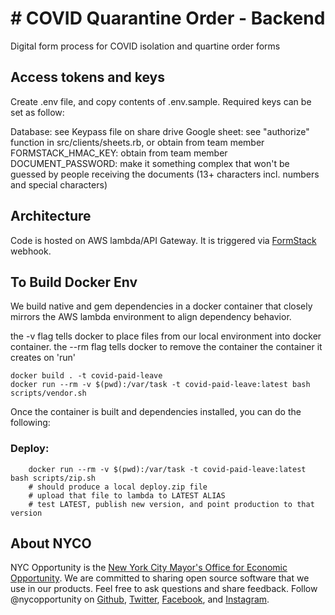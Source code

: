 # # COVID Quarantine Order - Backend

Digital form process for COVID isolation and quartine order forms

## Access tokens and keys

Create .env file, and copy contents of .env.sample. Required keys can be set as follow:

Database: see Keypass file on share drive
Google sheet: see "authorize" function in src/clients/sheets.rb, or obtain from team member
FORMSTACK_HMAC_KEY: obtain from team member
DOCUMENT_PASSWORD: make it something complex that won't be guessed by people receiving the documents (13+ characters incl. numbers and special characters)

## Architecture

Code is hosted on AWS lambda/API Gateway. It is triggered via [FormStack](https://www.formstack.com) webhook.

## To Build Docker Env

We build native and gem dependencies in a docker container that closely mirrors the AWS lambda environment to align dependency behavior.

the -v flag tells docker to place files from our local environment into docker container.
the --rm flag tells docker to remove the container the container it creates on 'run'

```
docker build . -t covid-paid-leave
docker run --rm -v $(pwd):/var/task -t covid-paid-leave:latest bash scripts/vendor.sh
```

Once the container is built and dependencies installed, you can do the following:

### Deploy:
```
    docker run --rm -v $(pwd):/var/task -t covid-paid-leave:latest bash scripts/zip.sh
    # should produce a local deploy.zip file
    # upload that file to lambda to LATEST ALIAS
    # test LATEST, publish new version, and point production to that version
```


## About NYCO

NYC Opportunity is the [New York City Mayor's Office for Economic Opportunity](http://nyc.gov/opportunity). We are committed to sharing open source software that we use in our products. Feel free to ask questions and share feedback. Follow @nycopportunity on [Github](https://github.com/orgs/CityOfNewYork/teams/nycopportunity), [Twitter](https://twitter.com/nycopportunity), [Facebook](https://www.facebook.com/NYCOpportunity/), and [Instagram](https://www.instagram.com/nycopportunity/).
